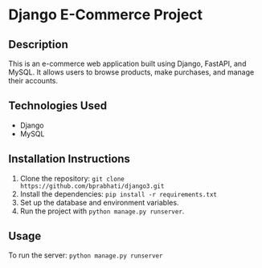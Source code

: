 # Django E-Commerce Project

## Description
This is an e-commerce web application built using Django, FastAPI, and MySQL. It allows users to browse products, make purchases, and manage their accounts.

## Technologies Used
- Django
- MySQL



## Installation Instructions
1. Clone the repository: `git clone https://github.com/bprabhati/django3.git`
2. Install the dependencies: `pip install -r requirements.txt`
3. Set up the database and environment variables.
4. Run the project with `python manage.py runserver`.

## Usage
To run the server: `python manage.py runserver`
